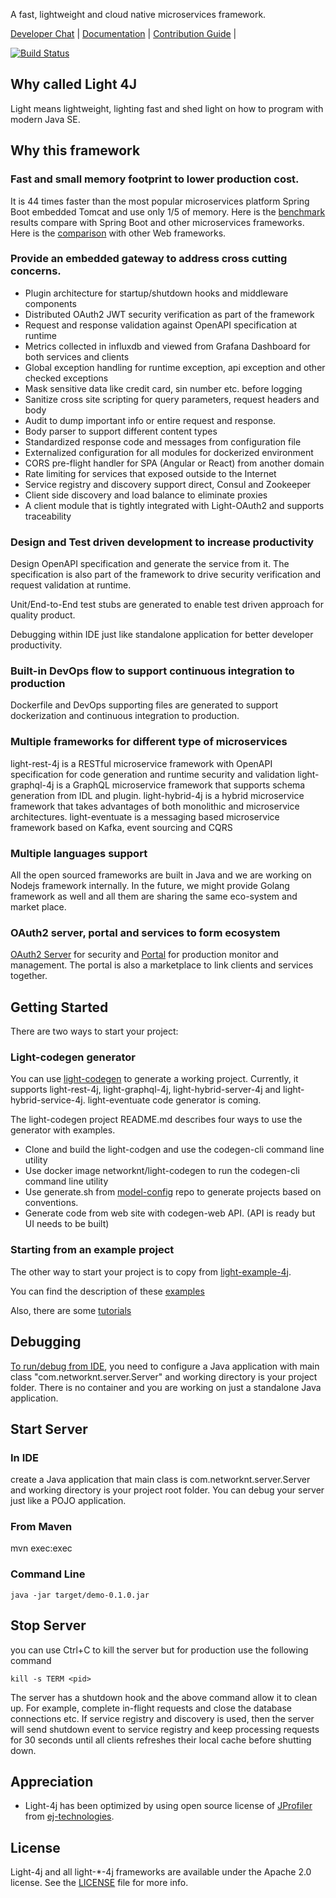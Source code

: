 A fast, lightweight and cloud native microservices framework.

[Developer Chat](https://gitter.im/networknt/light-4j) |
[Documentation](https://doc.networknt.com) |
[Contribution Guide](CONTRIBUTING.md) |

[![Build Status](https://travis-ci.org/networknt/light-4j.svg?branch=master)](https://travis-ci.org/networknt/light-4j)

## Why called Light 4J

Light means lightweight, lighting fast and shed light on how to program with modern Java SE.   

## Why this framework

### Fast and small memory footprint to lower production cost.

It is 44 times faster than the most popular microservices platform Spring Boot embedded 
Tomcat and use only 1/5 of memory. Here is the [benchmark](https://github.com/networknt/microservices-framework-benchmark) 
results compare with Spring Boot and other microservices frameworks. Here is the [comparison](https://www.techempower.com/benchmarks/previews/round15/)
with other Web frameworks. 

### Provide an embedded gateway to address cross cutting concerns.
* Plugin architecture for startup/shutdown hooks and middleware components
* Distributed OAuth2 JWT security verification as part of the framework
* Request and response validation against OpenAPI specification at runtime
* Metrics collected in influxdb and viewed from Grafana Dashboard for both services and clients
* Global exception handling for runtime exception, api exception and other checked exceptions
* Mask sensitive data like credit card, sin number etc. before logging
* Sanitize cross site scripting for query parameters, request headers and body
* Audit to dump important info or entire request and response.
* Body parser to support different content types
* Standardized response code and messages from configuration file
* Externalized configuration for all modules for dockerized environment 
* CORS pre-flight handler for SPA (Angular or React) from another domain
* Rate limiting for services that exposed outside to the Internet
* Service registry and discovery support direct, Consul and Zookeeper
* Client side discovery and load balance to eliminate proxies
* A client module that is tightly integrated with Light-OAuth2 and supports traceability

### Design and Test driven development to increase productivity
Design OpenAPI specification and generate the service from it. The specification is also 
part of the framework to drive security verification and request validation at runtime.

Unit/End-to-End test stubs are generated to enable test driven approach for quality product.

Debugging within IDE just like standalone application for better developer productivity.

### Built-in DevOps flow to support continuous integration to production

Dockerfile and DevOps supporting files are generated to support dockerization and continuous
integration to production.

### Multiple frameworks for different type of microservices

light-rest-4j is a RESTful microservice framework with OpenAPI specification for code generation and runtime security and validation
light-graphql-4j is a GraphQL microservice framework that supports schema generation from IDL and plugin.
light-hybrid-4j is a hybrid microservice framework that takes advantages of both monolithic and microservice architectures.
light-eventuate is a messaging based microservice framework based on Kafka, event sourcing and CQRS

### Multiple languages support

All the open sourced frameworks are built in Java and we are working on Nodejs framework internally.
In the future, we might provide Golang framework as well and all them are sharing the same eco-system
and market place. 


### OAuth2 server, portal and services to form ecosystem

[OAuth2 Server](https://github.com/networknt/light-oauth2) for security and [Portal](https://github.com/networknt/light-portal)
for production monitor and management. The portal is also a marketplace to link clients and services 
together. 


## Getting Started

There are two ways to start your project:

### Light-codegen generator

You can use [light-codegen](https://github.com/networknt/light-codegen) to generate a working project.
Currently, it supports light-rest-4j, light-graphql-4j, light-hybrid-server-4j and light-hybrid-service-4j. 
light-eventuate code generator is coming. 

The light-codegen project README.md describes four ways to use the generator with examples.

* Clone and build the light-codgen and use the codegen-cli command line utility
* Use docker image networknt/light-codegen to run the codegen-cli command line utility
* Use generate.sh from [model-config](https://github.com/networknt/model-config) repo to generate projects based on conventions. 
* Generate code from web site with codegen-web API. (API is ready but UI needs to be built) 


### Starting from an example project

The other way to start your project is to copy from [light-example-4j](https://github.com/networknt/light-example-4j).

You can find the description of these [examples](https://networknt.github.io/light-4j/example/)  

Also, there are some [tutorials](https://networknt.github.io/light-4j/tutorials/) 


## Debugging

[To run/debug from IDE](https://networknt.github.io/light-4j/tutorials/debug/), you need to 
configure a Java application with main class "com.networknt.server.Server" and working 
directory is your project folder. There is no container and you are working on just a standalone
Java application.


## Start Server

### In IDE
create a Java application that main class is com.networknt.server.Server and working
directory is your project root folder. You can debug your server just like a POJO application.

### From Maven

mvn exec:exec

### Command Line

```
java -jar target/demo-0.1.0.jar
```

## Stop Server

you can use Ctrl+C to kill the server but for production use the following command

```
kill -s TERM <pid>
```

The server has a shutdown hook and the above command allow it to clean up. For example,
complete in-flight requests and close the database connections etc. If service registry
and discovery is used, then the server will send shutdown event to service registry and
keep processing requests for 30 seconds until all clients refreshes their local cache 
before shutting down. 

## Appreciation

- Light-4j has been optimized by using open source license of [JProfiler](http://www.ej-technologies.com/products/jprofiler/overview.html) 
from [ej-technologies](http://www.ej-technologies.com/). 

## License

Light-4j and all light-*-4j frameworks are available under the Apache 2.0 license. See the [LICENSE](https://www.apache.org/licenses/LICENSE-2.0) 
file for more info.
